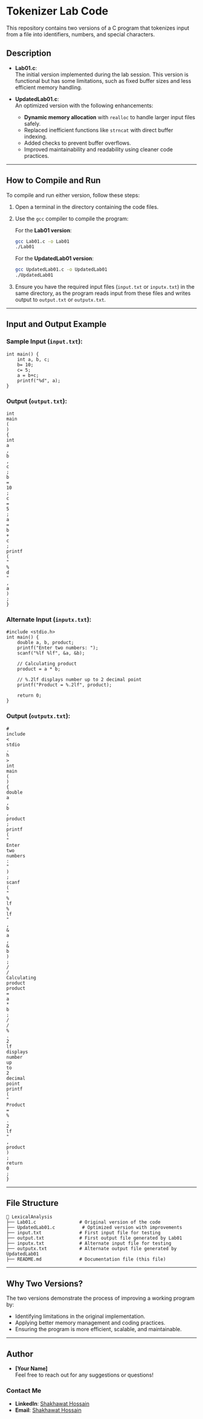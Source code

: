 # Tokenizer Lab Code

This repository contains two versions of a C program that tokenizes input from a file into identifiers, numbers, and special characters. 

## Description

- **Lab01.c**:  
   The initial version implemented during the lab session. This version is functional but has some limitations, such as fixed buffer sizes and less efficient memory handling.

- **UpdatedLab01.c**:  
   An optimized version with the following enhancements:
   - **Dynamic memory allocation** with `realloc` to handle larger input files safely.
   - Replaced inefficient functions like `strncat` with direct buffer indexing.
   - Added checks to prevent buffer overflows.
   - Improved maintainability and readability using cleaner code practices.

---

## How to Compile and Run

To compile and run either version, follow these steps:

1. Open a terminal in the directory containing the code files.
2. Use the `gcc` compiler to compile the program:

   For the **Lab01 version**:
   ```bash
   gcc Lab01.c -o Lab01
   ./Lab01
   ```

   For the **UpdatedLab01 version**:
   ```bash
   gcc UpdatedLab01.c -o UpdatedLab01
   ./UpdatedLab01
   ```

3. Ensure you have the required input files (`input.txt` or `inputx.txt`) in the same directory, as the program reads input from these files and writes output to `output.txt` or `outputx.txt`.

---

## Input and Output Example

### Sample Input (`input.txt`):
```
int main() {    
	int a, b, c;
	b= 10;
	c= 5;
	a = b+c;
	printf("%d", a);
}
```

### Output (`output.txt`):
```
int
main
(
)
{
int
a
,
b
,
c
;
b
=
10
;
c
=
5
;
a
=
b
+
c
;
printf
(
"
%
d
"
,
a
)
;
}
```

### Alternate Input (`inputx.txt`):
```
#include <stdio.h>
int main() {
    double a, b, product;
    printf("Enter two numbers: ");
    scanf("%lf %lf", &a, &b);  
 
    // Calculating product
    product = a * b;

    // %.2lf displays number up to 2 decimal point
    printf("Product = %.2lf", product);
    
    return 0;
}
```

### Output (`outputx.txt`):
```
#
include
<
stdio
.
h
>
int
main
(
)
{
double
a
,
b
,
product
;
printf
(
"
Enter
two
numbers
:
"
)
;
scanf
(
"
%
lf
%
lf
"
,
&
a
,
&
b
)
;
/
/
Calculating
product
product
=
a
*
b
;
/
/
%
.
2
lf
displays
number
up
to
2
decimal
point
printf
(
"
Product
=
%
.
2
lf
"
,
product
)
;
return
0
;
}
```

---

## File Structure

```
📆 LexicalAnalysis
├── Lab01.c                # Original version of the code
├── UpdatedLab01.c          # Optimized version with improvements
├── input.txt              # First input file for testing
├── output.txt             # First output file generated by Lab01
├── inputx.txt             # Alternate input file for testing
├── outputx.txt            # Alternate output file generated by UpdatedLab01
├── README.md              # Documentation file (this file)
```

---

## Why Two Versions?

The two versions demonstrate the process of improving a working program by:
- Identifying limitations in the original implementation.
- Applying better memory management and coding practices.
- Ensuring the program is more efficient, scalable, and maintainable.

---

## Author

- **[Your Name]**  
Feel free to reach out for any suggestions or questions!

### Contact Me
- **LinkedIn**: [Shakhawat Hossain](https://linkedin.com/in/shawal061)
- **Email**: [Shakhawat Hossain](mailto:u1904061@student.cuet.ac.bd)
